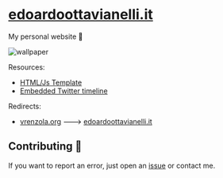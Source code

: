 # [edoardoottavianelli.it](https://www.edoardoottavianelli.it)

My personal website 💙

![wallpaper](https://github.com/edoardottt/images/blob/main/edoardoottavianelli.it/wallpaper.png)

Resources:

   - [HTML/Js Template](https://mdbootstrap.com)
   - [Embedded Twitter timeline](https://developer.twitter.com/en/docs/twitter-for-websites/timelines/overview)

Redirects:

   - [vrenzola.org](http://vrenzola.org) ---> [edoardoottavianelli.it](https://www.edoardoottavianelli.it/)

Contributing 🤝
------

If you want to report an error, just open an [issue](https://github.com/edoardottt/edoardoottavianelli.it/issues) or contact me.
